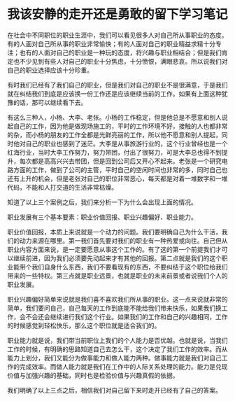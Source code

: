 # 我该安静的走开还是勇敢的留下学习笔记

在社会中不同职位的职业生涯中，我们可以看见很多人对自己所从事职业的态度。有的人面对自己所从事的职业非常愉快；有的人面对自己的职业精益求精十分专注；也有的人面对自己的职业是一种玩的态度，将兴趣与职业相结合；但是我们肯定也不少见到有些人对自己的职业十分焦虑，十分愤恨，满眼悲哀。所以说我们对自己的职业选择应该十分珍重。

有时我们已经有了我们自己的职业，但是我们对自己的职业不是很满意，于是我们就在纠结我们到底是应该换一份工作还是应该继续当前的工作。如果有上面这种犹豫的话，那可以继续看下去。

有这么三种人，小杨、大李、老张。小杨的工作稳定，但是他总是不愿意和别人说起自己的工作，因为他是做现场施工的，平时的工作环境不好，接触的人也都非常的杂，而小杨的朋友的工作全都是光鲜亮丽的工作，所以他不愿意和别人提起，同时他对自己的职业也感到了迷茫。大李是从事旅游行业的，这个行业曾经也是一个红海行业，当时大李工作努力，努力带团，付出了很努力，可是大李总也得不到提升，每次都是高高兴兴去带团，但是回到公司后又开心不起来。老张是一个研究电路方面的工作，做到了公司的主管，平时自己的空闲时间也非常的多，同时自己也还有上升的机会，但是老张对自己的职位非常恶心，每天都是对着一堆数字和一堆代码，不能和人打交道的生活非常枯燥。

知道了以上三个案例之后，我们来分析一下为什么会出现上面的情况。

职业发展有三个基本要素：职业价值回报、职业兴趣偏好、职业能力。

职业价值回报，本质上来说就是一个动力的问题。我们要明确自己为什么干活，我们的动力来源在哪里。第一我们首先要对我们的职业有一种热爱或向往。自己但从职业内容方面来说，是一定要愿意从事这个工作的。有了这的第一个前提我们才可以继续前进，因为我们必须要先动起来才有其他的回报。第二点就是我们的这个职业能带个我们自身什么东西，我们不要看现有的东西，不要纠结于这个职位给我们带来的一些特权。第三点就是职业远景，也就是职业的未来前景或者说我们个人的职业发展。

职业兴趣偏好简单来说就是我们喜不喜欢我们所从事的职业。这一点来说就非常的简单，我们要问自己，自己每天的工作到底能不能给我们带来快乐，如果我们换工作，会不会还会继续进行我们这个行业。如果我们的工作和自己的兴趣相同，工作的时候感觉到轻松快乐，那么这个职位就是适合我们的。

职业能力就是说，我们带当前职位上我们的个人能力是否优越。也就是说，当我们工作的时候，有明确的思路知道自己去怎么干，这个决定了我们工作的效率。而从能力上划分，我们又能分为做事能力和做人能力两种。做事能力就是我们对自己工作的完成效率。而做人能力就是我们在工作中的人际关系处理的能力。能力是兑现价值与加强兴趣的基础，同时也是检验价值与兴趣真假的依据。

我们明确了以上三点之后，相信我们对自己留下来时走开已经有了自己的答案。